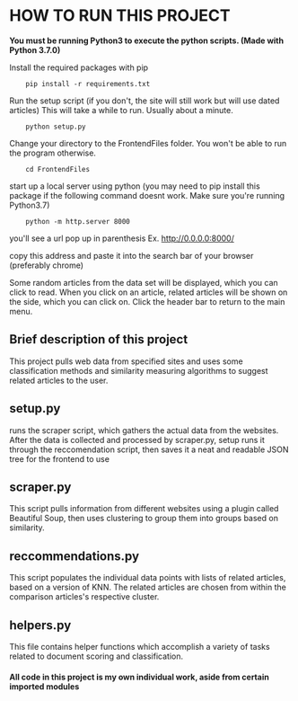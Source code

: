 # HOW TO RUN THIS PROJECT

**You must be running Python3 to execute the python scripts. (Made with Python 3.7.0)** 

Install the required packages with pip
```
    pip install -r requirements.txt
```

Run the setup script (if you don't, the site will still work but will use dated articles)
This will take a while to run. Usually about a minute.
```
    python setup.py
```

Change your directory to the FrontendFiles folder. You won't be able to run the program otherwise.
```
    cd FrontendFiles
```

start up a local server using python (you may need to pip install this package if the following command doesnt work. Make sure you're running Python3.7)

```
    python -m http.server 8000
```

you'll see a url pop up in parenthesis
Ex.
http://0.0.0.0:8000/

copy this address and paste it into the search bar of your browser (preferably chrome)

Some random articles from the data set will be displayed, which you can click to read. When you click on an article, related articles will be shown on the side, which you can click on. Click the header bar to return to the main menu.

## Brief description of this project

This project pulls web data from specified sites and uses some classification methods and similarity measuring algorithms to suggest related articles to the user. 

## setup.py

runs the scraper script, which gathers the actual data from the websites. After the data is collected and processed by scraper.py, setup runs it through the reccomendation script, then saves it a neat and readable JSON tree for the frontend to use

## scraper.py

This script pulls information from different websites using a plugin called Beautiful Soup, then uses clustering to group them into groups based on similarity.

## reccommendations.py

This script populates the individual data points with lists of related articles, based on a version of KNN. The related articles are chosen from within the comparison articles's respective cluster.

## helpers.py

This file contains helper functions which accomplish a variety of tasks related to document scoring and classification. 

#### All code in this project is my own individual work, aside from certain imported modules ####
